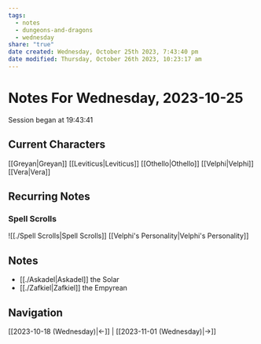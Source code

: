 ```yaml
---
tags:
  - notes
  - dungeons-and-dragons
  - wednesday
share: "true"
date created: Wednesday, October 25th 2023, 7:43:40 pm
date modified: Thursday, October 26th 2023, 10:23:17 am
---
```


# Notes For Wednesday, 2023-10-25
Session began at 19:43:41
## Current Characters
[[Greyan|Greyan]]
[[Leviticus|Leviticus]]
[[Othello|Othello]]
[[Velphi|Velphi]]
[[Vera|Vera]]
## Recurring Notes
### Spell Scrolls
![[./Spell Scrolls|Spell Scrolls]]
[[Velphi's Personality|Velphi's Personality]]
## Notes
- [[./Askadel|Askadel]] the Solar
- [[./Zafkiel|Zafkiel]] the Empyrean
## Navigation
[[2023-10-18 (Wednesday)|←]] | [[2023-11-01 (Wednesday)|→]]